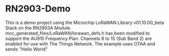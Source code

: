 # RN2903-Demo

This is a demo project using the Microchip LoRaWAN Library v01.10.00_beta Stack on the RN2903A Module. 
mcc_generated_files/LoRaWAN/lorawan_defs.h has been modified to support the AU915 Frequency Plan. Channels 8 to 15 (Sub Band 2) are enabled for use with The Things Network.
The example uses OTAA and sends "Hello World"
